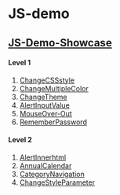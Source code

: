 # JS-demo
## [JS-Demo-Showcase](https://jiaqd1203.github.io/JS-demo/JS-Demo-Showcase/index.html)<br>
#### Level 1
1. [ChangeCSSstyle](https://jiaqd1203.github.io/JS-demo/Level1/ChangeCSSstyle/changeCSSstyle2.0.html)<br>
2. [ChangeMultipleColor](https://jiaqd1203.github.io/JS-demo/Level1/ChangeMultipleColor/ChangeMultipleColor.html)<br>
3. [ChangeTheme](https://jiaqd1203.github.io/JS-demo/Level1/ChangeTheme/ChangeTheme2.0.html)<br>
4. [AlertInputValue](https://jiaqd1203.github.io/JS-demo/Level1/AlertInputValue/AlertInputValue.html)<br>
5. [MouseOver-Out](https://jiaqd1203.github.io/JS-demo/Level1/MouseOver-Out/MouseOver-Out1.0.html)<br>
6. [RememberPassword](https://jiaqd1203.github.io/JS-demo/Level1/RememberPassword/RememberPassword.html)<br>
#### Level 2
1. [AlertInnerhtml](https://jiaqd1203.github.io/JS-demo/Level2/AlertInnerhtml/AlertInnerhtml.html)<br>
2. [AnnualCalendar](https://jiaqd1203.github.io/JS-demo/Level2/AnnualCalendar/AnnualCalendar.html)<br>
3. [CategoryNavigation](https://jiaqd1203.github.io/JS-demo/Level2/CategoryNavigation/CategoryNavigation.html)<br>
4. [ChangeStyleParameter](https://jiaqd1203.github.io/JS-demo/Level2/ChangeStyleParameter/ChangeStyleParameter.html)<br>


